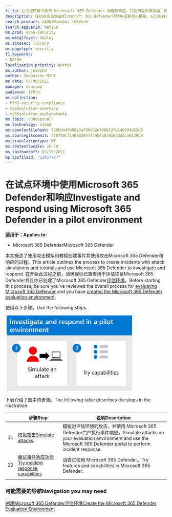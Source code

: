 ```yaml
---
title: 在试点环境中使用 Microsoft 365 Defender 调查和响应，并使用攻击模拟器，教用户检测、调查攻击面并增强安全状态
description: 在试用实验室或Microsoft 365 Defender环境中设置攻击模拟，以试用旨在教用户保护设备、标识、数据和应用程序的安全解决方案。
search.product: eADQiWindows 10XVcnh
search.appverid: met150
ms.prod: m365-security
ms.mktglfcycl: deploy
ms.sitesec: library
ms.pagetype: security
f1.keywords:
- NOCSH
localization_priority: Normal
ms.author: josephd
author: JoeDavies-MSFT
ms.date: 07/09/2021
manager: dansimp
audience: ITPro
ms.collection:
- M365-security-compliance
- m365solution-overview
- m365solution-evalutatemtp
ms.topic: conceptual
ms.technology: m365d
ms.openlocfilehash: 590b9445b08e3a786b32e7086f27b140934d22d0
ms.sourcegitcommit: 718759c7146062841f7eb4a0a9a8bdddce0139b0
ms.translationtype: MT
ms.contentlocale: zh-CN
ms.lasthandoff: 07/15/2021
ms.locfileid: "53457707"
---
```

# <a name="investigate-and-respond-using-microsoft-365-defender-in-a-pilot-environment"></a><span data-ttu-id="d2f96-103">在试点环境中使用Microsoft 365 Defender和响应</span><span class="sxs-lookup"><span data-stu-id="d2f96-103">Investigate and respond using Microsoft 365 Defender in a pilot environment</span></span>

<span data-ttu-id="d2f96-104">**适用于：**</span><span class="sxs-lookup"><span data-stu-id="d2f96-104">**Applies to:**</span></span>
- <span data-ttu-id="d2f96-105">Microsoft 365 Defender</span><span class="sxs-lookup"><span data-stu-id="d2f96-105">Microsoft 365 Defender</span></span>

<span data-ttu-id="d2f96-106">本文概述了使用攻击模拟和教程创建事件并使用攻击Microsoft 365 Defender和响应的过程。</span><span class="sxs-lookup"><span data-stu-id="d2f96-106">This article outlines the process to create incidents with attack simulations and tutorials and use Microsoft 365 Defender to investigate and respond.</span></span> <span data-ttu-id="d2f96-107">在开始此过程之前，请确保你已查看用于评估项目Microsoft 365 Defender并且你已创建了[](eval-overview.md)Microsoft 365 Defender[评估环境](eval-create-eval-environment.md)。</span><span class="sxs-lookup"><span data-stu-id="d2f96-107">Before starting this process, be sure you've reviewed the overall process for [evaluating Microsoft 365 Defender](eval-overview.md) and you have [created the Microsoft 365 Defender evaluation environment](eval-create-eval-environment.md).</span></span>

<span data-ttu-id="d2f96-108">使用以下步骤。</span><span class="sxs-lookup"><span data-stu-id="d2f96-108">Use the following steps.</span></span>

![在测试评估环境中执行Microsoft 365 Defender响应的步骤](../../media/eval-defender-investigate-respond/eval-defender-eval-investigate-respond-steps.png)

<span data-ttu-id="d2f96-110">下表介绍了图中的步骤。</span><span class="sxs-lookup"><span data-stu-id="d2f96-110">The following table describes the steps in the illustration.</span></span>

| |<span data-ttu-id="d2f96-111">步骤</span><span class="sxs-lookup"><span data-stu-id="d2f96-111">Step</span></span>  |<span data-ttu-id="d2f96-112">说明</span><span class="sxs-lookup"><span data-stu-id="d2f96-112">Description</span></span>  |
|---------|---------|---------|
|<span data-ttu-id="d2f96-113">1</span><span class="sxs-lookup"><span data-stu-id="d2f96-113">1</span></span>|[<span data-ttu-id="d2f96-114">模拟攻击</span><span class="sxs-lookup"><span data-stu-id="d2f96-114">Simulate attacks</span></span>](eval-defender-investigate-respond-simulate-attack.md)     |   <span data-ttu-id="d2f96-115">模拟对评估环境的攻击，并使用 Microsoft 365 Defender门户执行事件响应。</span><span class="sxs-lookup"><span data-stu-id="d2f96-115">Simulate attacks on your evaluation environment and use the Microsoft 365 Defender portal to perform incident response.</span></span>      |
|<span data-ttu-id="d2f96-116">2</span><span class="sxs-lookup"><span data-stu-id="d2f96-116">2</span></span>|[<span data-ttu-id="d2f96-117">尝试事件响应功能 </span><span class="sxs-lookup"><span data-stu-id="d2f96-117">Try incident response capabilities </span></span>](eval-defender-investigate-respond-additional.md)    |    <span data-ttu-id="d2f96-118">请尝试使用 Microsoft 365 Defender。</span><span class="sxs-lookup"><span data-stu-id="d2f96-118">Try features and capabilities in Microsoft 365 Defender.</span></span>     |
||||

### <a name="navigation-you-may-need"></a><span data-ttu-id="d2f96-119">可能需要的导航</span><span class="sxs-lookup"><span data-stu-id="d2f96-119">Navigation you may need</span></span>

[<span data-ttu-id="d2f96-120">创建Microsoft 365 Defender评估环境</span><span class="sxs-lookup"><span data-stu-id="d2f96-120">Create the Microsoft 365 Defender Evaluation Environment</span></span>](eval-create-eval-environment.md)
